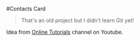 #Contacts Card

>That's an old project but I didn't learn Git yet!

Idea from [Online Tutorials](https://www.youtube.com/c/OnlineTutorials4Designers/featured) channel on Youtube.